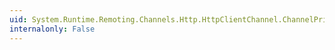 ```yaml
---
uid: System.Runtime.Remoting.Channels.Http.HttpClientChannel.ChannelPriority
internalonly: False
---
```

